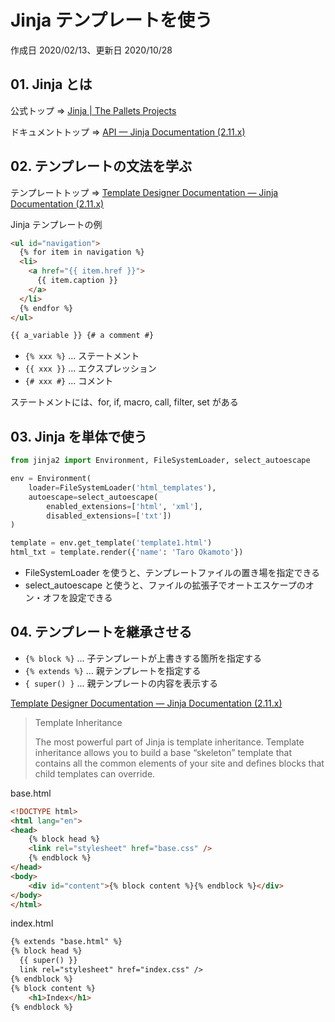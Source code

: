 # Jinja テンプレートを使う

作成日 2020/02/13、更新日 2020/10/28

## 01. Jinja とは

公式トップ => [Jinja \| The Pallets Projects](https://palletsprojects.com/p/jinja/)

ドキュメントトップ => [API — Jinja Documentation \(2\.11\.x\)](https://jinja.palletsprojects.com/en/2.11.x/api/)

## 02. テンプレートの文法を学ぶ

テンプレートトップ => [Template Designer Documentation — Jinja Documentation \(2\.11\.x\)](https://jinja.palletsprojects.com/en/2.11.x/templates/)

Jinja テンプレートの例

```html
<ul id="navigation">
  {% for item in navigation %}
  <li>
    <a href="{{ item.href }}">
      {{ item.caption }}
    </a>
  </li>
  {% endfor %}
</ul>

{{ a_variable }} {# a comment #}
```

- `{% xxx %}` ... ステートメント
- `{{ xxx }}` ... エクスプレッション
- `{# xxx #}` ... コメント

ステートメントには、for, if, macro, call, filter, set がある

## 03. Jinja を単体で使う

```python
from jinja2 import Environment, FileSystemLoader, select_autoescape

env = Environment(
    loader=FileSystemLoader('html_templates'),
    autoescape=select_autoescape(
        enabled_extensions=['html', 'xml'],
        disabled_extensions=['txt'])
)

template = env.get_template('template1.html')
html_txt = template.render({'name': 'Taro Okamoto'})
```

- FileSystemLoader を使うと、テンプレートファイルの置き場を指定できる
- select_autoescape と使うと、ファイルの拡張子でオートエスケープのオン・オフを設定できる

## 04. テンプレートを継承させる

- `{% block %}` ... 子テンプレートが上書きする箇所を指定する
- `{% extends %}` ... 親テンプレートを指定する
- `{ super() }` ... 親テンプレートの内容を表示する

[Template Designer Documentation — Jinja Documentation \(2\.11\.x\)](https://jinja.palletsprojects.com/en/2.11.x/templates/)

> Template Inheritance
>
> The most powerful part of Jinja is template inheritance. Template inheritance allows you to build a base “skeleton” template that contains all the common elements of your site and defines blocks that child templates can override.

base.html

```html
<!DOCTYPE html>
<html lang="en">
<head>
    {% block head %}
    <link rel="stylesheet" href="base.css" />
    {% endblock %}
</head>
<body>
    <div id="content">{% block content %}{% endblock %}</div>
</body>
</html>
```

index.html

```html
{% extends "base.html" %}
{% block head %}
  {{ super() }}
  link rel="stylesheet" href="index.css" />
{% endblock %}
{% block content %}
    <h1>Index</h1>
{% endblock %}
```
